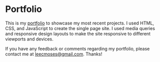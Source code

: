 # Portfolio
This is my [portfolio](http://www.moseslee.dev/) to showcase my most recent projects. I used HTML, CSS, and JavaScript to create the single page site. I used media queries and responsive design layouts to make the site responsive to different viewports and devices.

If you have any feedback or comments regarding my portfolio, please contact me at leecmoses@gmail.com. Thanks!
